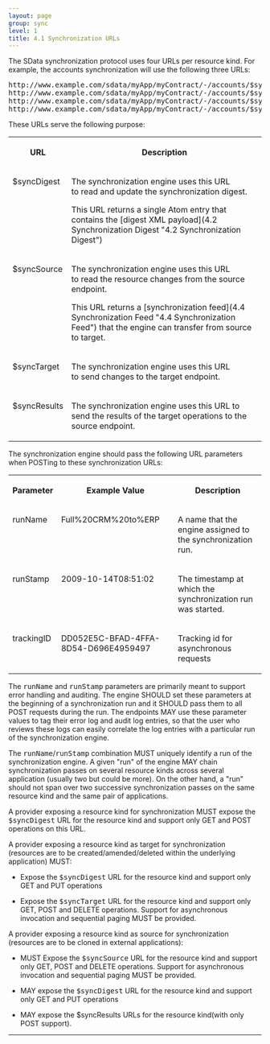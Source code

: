 ```yaml
---
layout: page
group: sync
level: 1
title: 4.1 Synchronization URLs
---
```


The SData synchronization protocol uses four URLs per resource kind. For
example, the accounts synchronization will use the following three URLs:

<pre>http://www.example.com/sdata/myApp/myContract/-/accounts/$syncDigest
http://www.example.com/sdata/myApp/myContract/-/accounts/$syncSource?trackingID=...&amp;runName=...&amp;runStamp=...
http://www.example.com/sdata/myApp/myContract/-/accounts/$syncTarget?trackingID=...&amp;runName=...&amp;runStamp=...
http://www.example.com/sdata/myApp/myContract/-/accounts/$syncResults?runName=...&amp;runStamp=...</pre>

These URLs serve the following purpose:

<table class="content" print-width="100%" width="100%">
<tbody>

<tr>

<th>

URL

</th>
<th>

Description

</th>

</tr>

<tr>

<td valign="top">

$syncDigest

</td>
<td>

The synchronization engine&nbsp;uses this&nbsp;URL to&nbsp;read and update the
synchronization digest.

This URL returns a single Atom entry that contains
the&nbsp;[digest XML payload](4.2 Synchronization Digest "4.2 Synchronization Digest")

</td>

</tr>

<tr>

<td valign="top">

$syncSource

</td>
<td>

The synchronization engine uses this URL to&nbsp;read the resource changes
from&nbsp;the source endpoint.

This URL returns a&nbsp;[synchronization feed](4.4 Synchronization Feed "4.4 Synchronization Feed")&nbsp;that the
engine can transfer from source to target.

</td>

</tr>

<tr>

<td valign="top">

$syncTarget

</td>
<td>

The synchronization engine uses this URL to&nbsp;send changes to the target
endpoint.

</td>

</tr>

<tr>

<td valign="top">

$syncResults

</td>
<td>

The synchronization engine uses this URL to send the results&nbsp;of the&nbsp;target
operations&nbsp;to the source endpoint.

</td>

</tr>

</tbody>
</table>

The synchronization engine should pass the following URL parameters when
POSTing to these synchronization URLs:

<table class="content" print-width="100%" width="100%">
<tbody>

<tr>

<th>

Parameter

</th>
<th>

Example Value

</th>
<th>

Description

</th>

</tr>

<tr>

<td valign="top">

runName

</td>
<td valign="top">

Full%20CRM%20to%ERP

</td>
<td valign="top">

A name that the engine assigned to the synchronization run.

</td>

</tr>

<tr>

<td valign="top">

runStamp

</td>
<td valign="top">

2009-10-14T08:51:02

</td>
<td valign="top">

The timestamp at which the synchronization run was started.

</td>

</tr>

<tr>

<td valign="top">

trackingID

</td>
<td valign="top">

DD052E5C-BFAD-4FFA-8D54-D696E4959497

</td>
<td valign="top">

Tracking id for asynchronous requests

</td>

</tr>

</tbody>
</table>

The <tt>runName</tt> and <tt>runStamp</tt> parameters are primarily meant to
support error handling and auditing. The engine SHOULD set these parameters at
the beginning of a synchronization run and it SHOULD pass them to all POST
requests during the run. The endpoints MAY use these parameter values to tag
their error log and audit log entries, so that the user who reviews these logs
can easily correlate the log entries with a particular run of the
synchronization engine.

The <tt>runName</tt>/<tt>runStamp</tt> combination MUST uniquely identify a
run of the synchronization engine. A given "run" of the engine MAY chain
synchronization passes on several resource kinds across several application
(usually two but could be more). On the other hand, a "run" should not span over
two successive synchronization passes on the same resource kind and the same
pair of applications.

A provider exposing a resource kind for synchronization MUST
expose the <tt>$syncDigest</tt> URL for the resource kind and support only GET
and POST operations on this URL.

A provider exposing a resource kind as target for
synchronization (resources are to be created/amended/deleted within the
underlying application) MUST:

*   Expose the <tt> $syncDigest</tt> URL for the resource kind and
support only GET and PUT operations

*   Expose the <tt> $syncTarget</tt> URL for the resource kind and
support only GET, POST and DELETE operations. Support for asynchronous
invocation and sequential paging MUST be provided.

A provider exposing a resource kind as source for
synchronization (resources are to be cloned in external applications):

*   MUST Expose the <tt> $syncSource</tt> URL for the resource kind
and support only GET, POST and DELETE operations. Support for asynchronous
invocation and sequential paging MUST be provided.

*   MAY expose the <tt>$syncDigest</tt> URL for the resource kind
and support only GET and PUT operations

*   MAY expose the $syncResults URLs for the resource kind(with only
POST support).

* * *